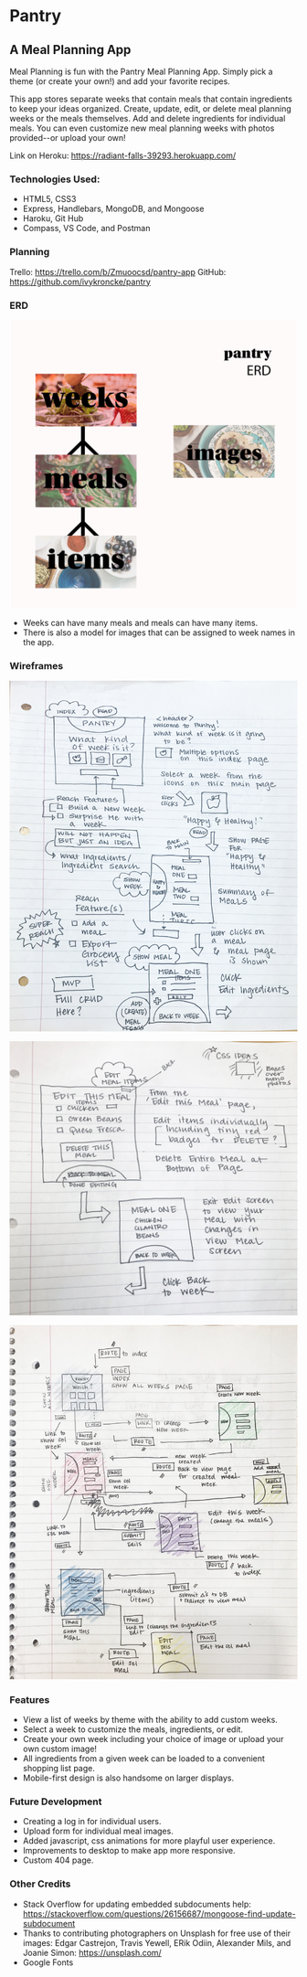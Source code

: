 # Pantry
## A Meal Planning App

Meal Planning is fun with the Pantry Meal Planning App. Simply pick a theme (or create your own!) and add your favorite recipes. 

This app stores separate weeks that contain meals that contain ingredients to keep your ideas organized. Create, update, edit, or delete meal planning weeks or the meals themselves. Add and delete ingredients for individual meals. You can even customize new meal planning weeks with photos provided--or upload your own!

Link on Heroku: 
https://radiant-falls-39293.herokuapp.com/

### Technologies Used:
* HTML5, CSS3
* Express, Handlebars, MongoDB, and Mongoose
* Haroku, Git Hub
* Compass, VS Code, and Postman

### Planning

Trello: https://trello.com/b/Zmuoocsd/pantry-app
GitHub: https://github.com/ivykroncke/pantry

### ERD
![erd here](https://github.com/ivykroncke/pantry/blob/master/wireframes%20and%20erd/erd-pantry.jpg)
* Weeks can have many meals and meals can have many items.
* There is also a model for images that can be assigned to week names in the app.

### Wireframes
![wireframe here](https://github.com/ivykroncke/pantry/blob/master/wireframes%20and%20erd/wireframe-rough-kroncke-pantry-1.jpg)

![wireframe here](https://github.com/ivykroncke/pantry/blob/master/wireframes%20and%20erd/wireframe-rough-kroncke-pantry-2.jpg)

![wireframe here](https://github.com/ivykroncke/pantry/blob/master/wireframes%20and%20erd/wireframe-routes-kroncke-pantry.jpg)

### Features
* View a list of weeks by theme with the ability to add custom weeks.
* Select a week to customize the meals, ingredients, or edit.
* Create your own week including your choice of image or upload your own custom image!
* All ingredients from a given week can be loaded to a convenient shopping list page.
* Mobile-first design is also handsome on larger displays.


### Future Development
* Creating a log in for individual users.
* Upload form for individual meal images.
* Added javascript, css animations for more playful user experience.
* Improvements to desktop to make app more responsive.
* Custom 404 page.

### Other Credits

* Stack Overflow for updating embedded subdocuments help: https://stackoverflow.com/questions/26156687/mongoose-find-update-subdocument
* Thanks to contributing photographers on Unsplash for free use of their images: Edgar Castrejon, Travis Yewell, ERik Odiin, Alexander Mils, and Joanie Simon: https://unsplash.com/
* Google Fonts
